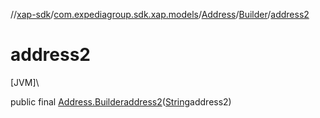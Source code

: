 //[xap-sdk](../../../../index.md)/[com.expediagroup.sdk.xap.models](../../index.md)/[Address](../index.md)/[Builder](index.md)/[address2](address2.md)

# address2

[JVM]\

public final [Address.Builder](index.md)[address2](address2.md)([String](https://docs.oracle.com/javase/8/docs/api/java/lang/String.html)address2)
